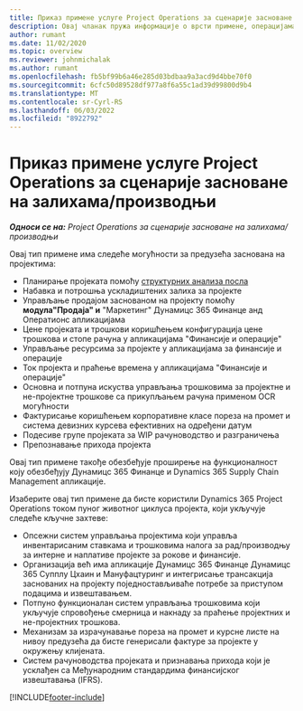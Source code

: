 ```yaml
---
title: Приказ примене услуге Project Operations за сценарије засноване на залихама/производњи
description: Овај чланак пружа информације о врсти примене, операцијама пројекта за снабдевене сценарије засноване на производњи.
author: rumant
ms.date: 11/02/2020
ms.topic: overview
ms.reviewer: johnmichalak
ms.author: rumant
ms.openlocfilehash: fb5bf99b6a46e285d03bdbaa9a3acd9d4bbe70f0
ms.sourcegitcommit: 6cfc50d89528df977a8f6a55c1ad39d99800d9b4
ms.translationtype: MT
ms.contentlocale: sr-Cyrl-RS
ms.lasthandoff: 06/03/2022
ms.locfileid: "8922792"
---
```

# <a name="project-operations-for-stockedproduction-based-scenarios-deployment-overview"></a>Приказ примене услуге Project Operations за сценарије засноване на залихама/производњи

_**Односи се на:** Project Operations за сценарије засноване на залихама/производњи_


Овај тип примене има следеће могућности за предузећа заснована на пројектима:

- Планирање пројеката помоћу [структурних анализа посла](work-breakdown-structures.md)
- Набавка и потрошња ускладиштених залиха за пројекте
- Управљање продајом заснованом на пројекту помоћу **модула"Продаја" и** "Маркетинг" Дyнамицс 365 Финанце анд Оператионс апликацијама
- Цене пројеката и трошкови коришћењем конфигурација цене трошкова и стопе рачуна у апликацијама "Финансије и операције"
- Управљање ресурсима за пројекте у апликацијама за финансије и операције
- Ток пројекта и праћење времена у апликацијама "Финансије и операције"
- Основна и потпуна искуства управљања трошковима за пројектне и не-пројектне трошкове са прикупљањем рачуна применом OCR могућности
- Фактурисање коришћењем корпоративне класе пореза на промет и система девизних курсева ефективних на одређени датум
- Подесиве групе пројеката за WIP рачуноводство и разграничења
- Препознавање прихода пројекта

Овај тип примене такође обезбеђује проширење на функционалност коју обезбеђују Дyнамицс 365 Финанце и Dynamics 365 Supply Chain Management апликације.

Изаберите овај тип примене да бисте користили Dynamics 365 Project Operations током пуног животног циклуса пројекта, који укључује следеће кључне захтеве:

- Опсежни систем управљања пројектима који управља инвентарисаним ставкама и трошковима налога за рад/производњу за интерне и наплативе пројекте за рокове и финансије.
- Организација већ има апликације Дyнамицс 365 Финанце Дyнамицс 365 Супплy Цхаин и Мануфацтуринг и интегрисање трансакција заснованих на пројекту поједностављиваће потребе за приступом подацима и извештавањем.
- Потпуно функционалан систем управљања трошковима који укључује спровођење смерница и накнаду за праћење пројектних и не-пројектних трошкова.
- Механизам за израчунавање пореза на промет и курсне листе на нивоу предузећа да бисте генерисали фактуре за пројекте у окружењу клијената.
- Систем рачуноводства пројеката и признавања прихода који је усклађен са Међународним стандардима финансијског извештавања (IFRS).



[!INCLUDE[footer-include](../includes/footer-banner.md)]
